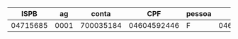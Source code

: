 | ISPB     | ag   | conta        | CPF         | pessoa | key         |
| -------- | ---- | ------------ | ----------- | ------ | ----------- |
|04715685|0001|700035184|04604592446|F|04604592446
